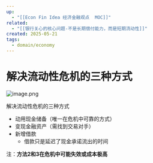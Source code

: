 ```yaml
---
up:
  - "[[Econ Fin Idea 经济金融观点  MOC]]"
related:
  - "[[银行关心的核心问题-不是长期偿付能力，而是短期流动性]]"
created: 2025-05-21
tags:
  - domain/economy
---
```

# 解决流动性危机的三种方式


![image.png](https://s1.vika.cn/space/2025/05/20/59c5b02f0dc248539a5736749c89b79c)


解决流动性危机的三种方式

- 动用现金储备（唯一在危机中可靠的方式）
- 变现金融资产（需找到交易对手）
- 新增借款
	- 借款只是延迟了现金承诺流出的时间

注：**方法2和3在危机中可能失效或成本极高**